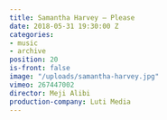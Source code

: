 ```yaml
---
title: Samantha Harvey — Please
date: 2018-05-31 19:30:00 Z
categories:
- music
- archive
position: 20
is-front: false
image: "/uploads/samantha-harvey.jpg"
vimeo: 267447002
director: Meji Alibi
production-company: Luti Media
---
```


